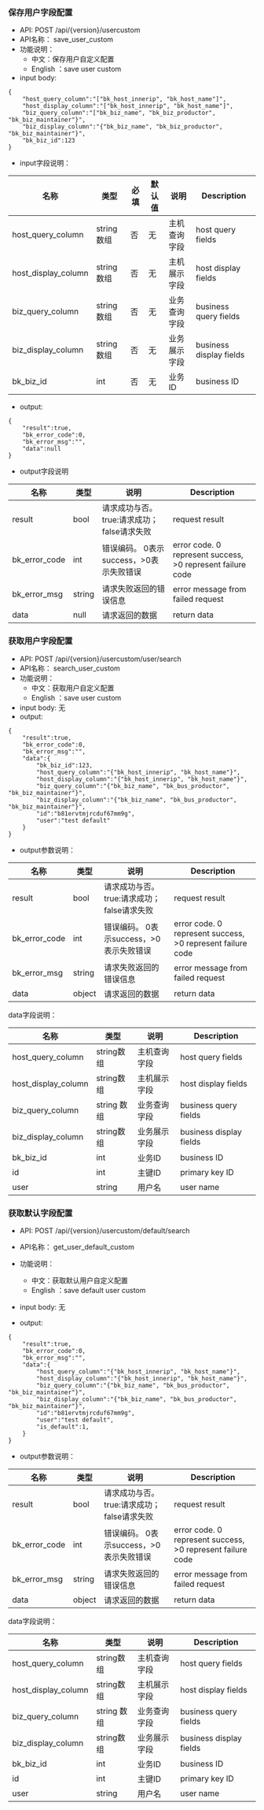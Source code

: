 
### 保存用户字段配置
* API:  POST /api/{version}/usercustom
* API名称： save_user_custom
* 功能说明：
	* 中文：保存用户自定义配置
	* English ：save user custom
* input body:
```
{
    "host_query_column":"["bk_host_innerip", "bk_host_name"]",
    "host_display_column":"["bk_host_innerip", "bk_host_name"]",
    "biz_query_column":"["bk_biz_name", "bk_biz_productor", "bk_biz_maintainer"}",
    "biz_display_column":"{"bk_biz_name", "bk_biz_productor", "bk_biz_maintainer"}",
    "bk_biz_id":123
}
```


* input字段说明：

| 名称  | 类型 |必填| 默认值|说明 | Description|
|---|---|---|---|---|---|
| host_query_column| string数组|否|无|主机查询字段 | host query fields|
| host_display_column| string数组|否|无|主机展示字段 | host display fields|
| biz_query_column| string 数组|否|无|业务查询字段 | business query fields|
| biz_display_column| string数组|否|无|业务展示字段 |business  display fields|
| bk_biz_id| int|否|无|业务ID | business ID|


* output:

```
{
    "result":true,
    "bk_error_code":0,
    "bk_error_msg":"",
    "data":null
}
```
*  output字段说明

| 名称  | 类型  | 说明 |Description|
|---|---|---|---|
| result | bool | 请求成功与否。true:请求成功；false请求失败 |request result|
| bk_error_code | int | 错误编码。 0表示success，>0表示失败错误 |error code. 0 represent success, >0 represent failure code |
| bk_error_msg | string | 请求失败返回的错误信息 |error message from failed request|
| data | null| 请求返回的数据 |return data|


### 获取用户字段配置
* API: POST /api/{version}/usercustom/user/search
* API名称： search_user_custom
* 功能说明：
	* 中文：获取用户自定义配置
	* English ：save user custom
* input body:
无
* output:

```
{
    "result":true,
    "bk_error_code":0,
    "bk_error_msg":"",
    "data":{
        "bk_biz_id":123,
        "host_query_column":"{"bk_host_innerip", "bk_host_name"}",
        "host_display_column":"{"bk_host_innerip", "bk_host_name"}",
        "biz_query_column":"{"bk_biz_name", "bk_bus_productor", "bk_biz_maintainer"}",
        "biz_display_column":"{"bk_biz_name", "bk_bus_productor", "bk_biz_maintainer"}",
        "id":"b81ervtmjrcduf67mm9g",
        "user":"test default"
    }
}

```

* output参数说明：

| 名称  | 类型  | 说明 |Description|
|---|---|---|---|
| result | bool | 请求成功与否。true:请求成功；false请求失败 |request result|
| bk_error_code | int | 错误编码。 0表示success，>0表示失败错误 |error code. 0 represent success, >0 represent failure code |
| bk_error_msg | string | 请求失败返回的错误信息 |error message from failed request|
| data | object| 请求返回的数据 |return data|

data字段说明：

| 名称  | 类型 |说明 | Description|
| ---  | --- |---  | ---|
| host_query_column| string数组|主机查询字段 | host query fields|
| host_display_column| string数组|主机展示字段 | host display fields|
| biz_query_column| string 数组|业务查询字段 | business query fields|
| biz_display_column| string数组|业务展示字段 |business display fields|
| bk_biz_id| int|业务ID | business ID|
| id| int|主键ID | primary key ID|
| user| string|用户名 | user name|

### 获取默认字段配置
* API:  POST /api/{version}/usercustom/default/search
* API名称： get_user_default_custom
* 功能说明：
	* 中文：获取默认用户自定义配置
	* English ：save default user custom
* input body:
无

* output:

```
{
    "result":true,
    "bk_error_code":0,
    "bk_error_msg":"",
    "data":{
        "host_query_column":"{"bk_host_innerip", "bk_host_name"}",
        "host_display_column":"{"bk_host_innerip", "bk_host_name"}",
        "biz_query_column":"{"bk_biz_name", "bk_bus_productor", "bk_biz_maintainer"}",
        "biz_display_column":"{"bk_biz_name", "bk_bus_productor", "bk_biz_maintainer"}",
        "id":"b81ervtmjrcduf67mm9g",
        "user":"test default",
        "is_default":1,
    }
}
```


* output参数说明：

| 名称  | 类型  | 说明 |Description|
| --- | --- | --- | --- |
| result | bool | 请求成功与否。true:请求成功；false请求失败 |request result|
| bk_error_code | int | 错误编码。 0表示success，>0表示失败错误 |error code. 0 represent success, >0 represent failure code |
| bk_error_msg | string | 请求失败返回的错误信息 |error message from failed request|
| data | object| 请求返回的数据 |return data|

data字段说明：

| 名称  | 类型 |说明 | Description|
| ---  | --- |---  | ---|
| host_query_column| string数组|主机查询字段 | host query fields|
| host_display_column| string数组|主机展示字段 | host display fields|
| biz_query_column| string 数组|业务查询字段 | business query fields|
| biz_display_column| string数组|业务展示字段 |business display fields|
| bk_biz_id| int|业务ID | business ID|
| id| int|主键ID | primary key ID|
| user| string|用户名 | user name|


